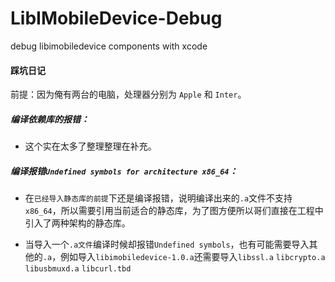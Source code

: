 # LibIMobileDevice-Debug
debug libimobiledevice components with xcode

#### 踩坑日记

前提：因为俺有两台的电脑，处理器分别为 `Apple` 和 `Inter`。

##### 编译依赖库的报错：

- 这个实在太多了整理整理在补充。

##### 编译报错`Undefined symbols for architecture x86_64`：

- 在`已经导入静态库的前提`下还是编译报错，说明编译出来的`.a`文件不支持`x86_64`，所以需要引用当前适合的静态库，为了图方便所以哥们直接在工程中引入了两种架构的静态库。

- 当导入一个`.a文件`编译时候却报错`Undefined symbols`，也有可能需要导入其他的`.a`，例如导入`libimobiledevice-1.0.a`还需要导入`libssl.a` `libcrypto.a` `libusbmuxd.a` `libcurl.tbd`

